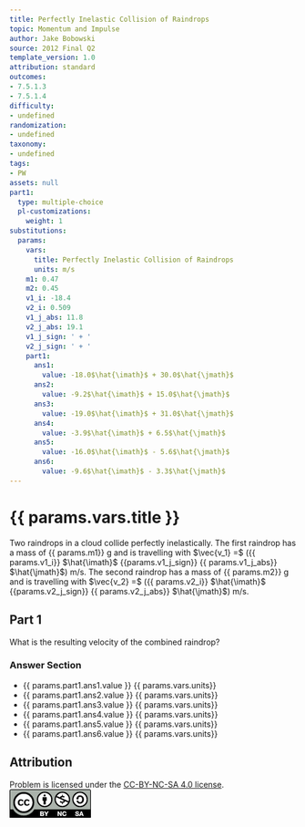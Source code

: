 ```yaml
---
title: Perfectly Inelastic Collision of Raindrops
topic: Momentum and Impulse
author: Jake Bobowski
source: 2012 Final Q2
template_version: 1.0
attribution: standard
outcomes:
- 7.5.1.3
- 7.5.1.4
difficulty:
- undefined
randomization:
- undefined
taxonomy:
- undefined
tags:
- PW
assets: null
part1:
  type: multiple-choice
  pl-customizations:
    weight: 1
substitutions:
  params:
    vars:
      title: Perfectly Inelastic Collision of Raindrops
      units: m/s
    m1: 0.47
    m2: 0.45
    v1_i: -18.4
    v2_i: 0.509
    v1_j_abs: 11.8
    v2_j_abs: 19.1
    v1_j_sign: ' + '
    v2_j_sign: ' + '
    part1:
      ans1:
        value: -18.0$\hat{\imath}$ + 30.0$\hat{\jmath}$
      ans2:
        value: -9.2$\hat{\imath}$ + 15.0$\hat{\jmath}$
      ans3:
        value: -19.0$\hat{\imath}$ + 31.0$\hat{\jmath}$
      ans4:
        value: -3.9$\hat{\imath}$ + 6.5$\hat{\jmath}$
      ans5:
        value: -16.0$\hat{\imath}$ - 5.6$\hat{\jmath}$
      ans6:
        value: -9.6$\hat{\imath}$ - 3.3$\hat{\jmath}$
---
```

# {{ params.vars.title }}
Two raindrops in a cloud collide perfectly inelastically. The first raindrop has a mass of {{ params.m1}} g and is travelling with $\vec{v_1} =$ ({{ params.v1_i}} $\hat{\imath}$ {{params.v1_j_sign}} {{ params.v1_j_abs}} $\hat{\jmath}$) m/s.
The second raindrop has a mass of {{ params.m2}} g and is travelling with $\vec{v_2} =$ ({{ params.v2_i}} $\hat{\imath}$ {{params.v2_j_sign}} {{ params.v2_j_abs}} $\hat{\jmath}$) m/s.

## Part 1

What is the resulting velocity of the combined raindrop?

### Answer Section

- {{ params.part1.ans1.value }} {{ params.vars.units}}
- {{ params.part1.ans2.value }} {{ params.vars.units}}
- {{ params.part1.ans3.value }} {{ params.vars.units}}
- {{ params.part1.ans4.value }} {{ params.vars.units}}
- {{ params.part1.ans5.value }} {{ params.vars.units}}
- {{ params.part1.ans6.value }} {{ params.vars.units}}

## Attribution

Problem is licensed under the [CC-BY-NC-SA 4.0 license](https://creativecommons.org/licenses/by-nc-sa/4.0/).<br> ![The Creative Commons 4.0 license requiring attribution-BY, non-commercial-NC, and share-alike-SA license.](https://raw.githubusercontent.com/firasm/bits/master/by-nc-sa.png)
